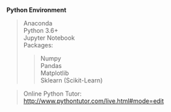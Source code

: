 **Python Environment**  
> Anaconda  
> Python 3.6+  
> Jupyter Notebook  
> Packages:  
>> Numpy  
>> Pandas  
>> Matplotlib  
>> Sklearn (Scikit-Learn)  

> Online Python Tutor:
> http://www.pythontutor.com/live.html#mode=edit
